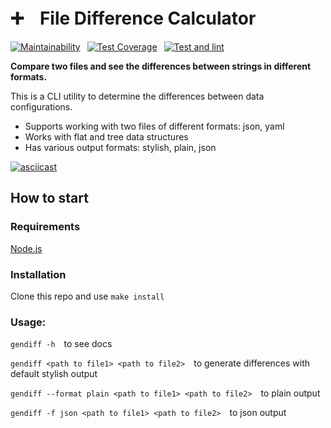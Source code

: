 # ➕ㅤFile Difference Calculator
[![Maintainability](https://api.codeclimate.com/v1/badges/570939e31f8a1aaf6854/maintainability)](https://codeclimate.com/github/AINER/frontend-project-46/maintainability) 
[![Test Coverage](https://api.codeclimate.com/v1/badges/570939e31f8a1aaf6854/test_coverage)](https://codeclimate.com/github/AINER/frontend-project-46/test_coverage) 
[![Test and lint](https://github.com/AINER/frontend-project-46/actions/workflows/test_and_lint.yml/badge.svg?event=push)](https://github.com/AINER/frontend-project-46/actions/workflows/test_and_lint.yml) 

__Compare two files and see the differences between strings in different formats.__

This is a CLI utility to determine the differences between data configurations.

* Supports working with two files of different formats: json, yaml
* Works with flat and tree data structures
* Has various output formats: stylish, plain, json

[![asciicast](https://asciinema.org/a/vdJ5Tv08IF3BWjyInForTYajO.svg)](https://asciinema.org/a/vdJ5Tv08IF3BWjyInForTYajO)

## How to start
### Requirements
[Node.js](https://nodejs.org/en)

### Installation
Clone this repo and use `make install`


### Usage:

`gendiff -h`  to see docs

`gendiff <path to file1> <path to file2>`  to generate differences with default stylish output

`gendiff --format plain <path to file1> <path to file2>`  to plain output

`gendiff -f json <path to file1> <path to file2>`  to json output
